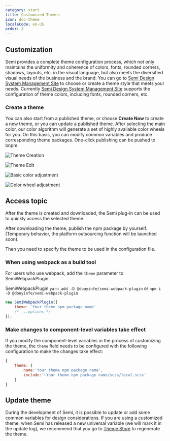 ```yaml
---
category: start
title: Customized Themes
icon: doc-theme
localeCode: en-US
order: 3
---
```




## Customization

Semi provides a complete theme configuration process, which not only maintains the uniformity and coherence of colors, fonts, rounded corners, shadows, layouts, etc. in the visual language, but also meets the diversified visual needs of the business and the brand. You can go to [Semi Design System Management Site](https://semi.design/dsm/) to choose or create a theme style that meets your needs. Currently [Semi Design System Management Site](https://semi.design/dsm/) supports the configuration of theme colors, including fonts, rounded corners, etc.


### Create a theme

You can also start from a published theme, or choose **Create Now** to create a new theme, or you can update a published theme. After selecting the main color, our color algorithm will generate a set of highly available color wheels for you. On this basis, you can modify common variables and produce corresponding theme packages. One-click publishing can be pushed to bnpm.

![Theme Creation](https://lf9-static.bytednsdoc.com/obj/eden-cn/nuhpxphk/dsm/dsm_welcome.png)

![Theme Edit](https://lf9-static.bytednsdoc.com/obj/eden-cn/nuhpxphk/dsm/dsm_console.png)

![Basic color adjustment](https://lf9-static.bytednsdoc.com/obj/eden-cn/nuhpxphk/dsm/dsm_palette.png)

![Color wheel adjustment](https://lf9-static.bytednsdoc.com/obj/eden-cn/nuhpxphk/dsm/dsm_usage.png)

## Access topic

After the theme is created and downloaded, the Semi plug-in can be used to quickly access the selected theme.

After downloading the theme, publish the npm package by yourself. (Temporary behavior, the platform outsourcing function will be launched soon).

Then you need to specify the theme to be used in the configuration file.

### When using webpack as a build tool

For users who use webpack, add the `theme` parameter to SemiWebpackPlugin.

SemiWebpackPlugin  `yarn add -D @douyinfe/semi-webpack-plugin` or `npm i -D @douyinfe/semi-webpack-plugin`

```jsx
new SemiWebpackPlugin({
    theme: `Your theme npm package name`
    /* ...options */
});
```
### Make changes to component-level variables take effect

If you modify the component-level variables in the process of customizing the theme, the `theme` field needs to be configured with the following configuration to make the changes take effect:
```javascript
{
    theme: {
        name:'Your theme npm package name',
        include:'~Your theme npm package name/scss/local.scss'
    }
}
```


## Update theme

During the development of Semi, it is possible to update or add some common variables for design considerations. If you are using a customized theme, when Semi has released a new universal variable (we will mark it in the update log), we recommend that you go to [Theme Store](https://semi.design/dsm/) to regenerate the theme.
